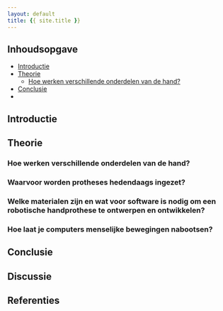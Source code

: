 ```yaml
---
layout: default
title: {{ site.title }}
---
```



## Inhoudsopgave
- [Introductie](#introductie)
- [Theorie](#theorie)
  - [Hoe werken verschillende onderdelen van de hand?](#hoe)
- [Conclusie](#conclusie)
- []()



## Introductie

## Theorie

### Hoe werken verschillende onderdelen van de hand?
### Waarvoor worden protheses hedendaags ingezet?
### Welke materialen zijn en wat voor software is nodig om een robotische handprothese te ontwerpen en ontwikkelen?
### Hoe laat je computers menselijke bewegingen nabootsen?

## Conclusie

## Discussie

## Referenties
